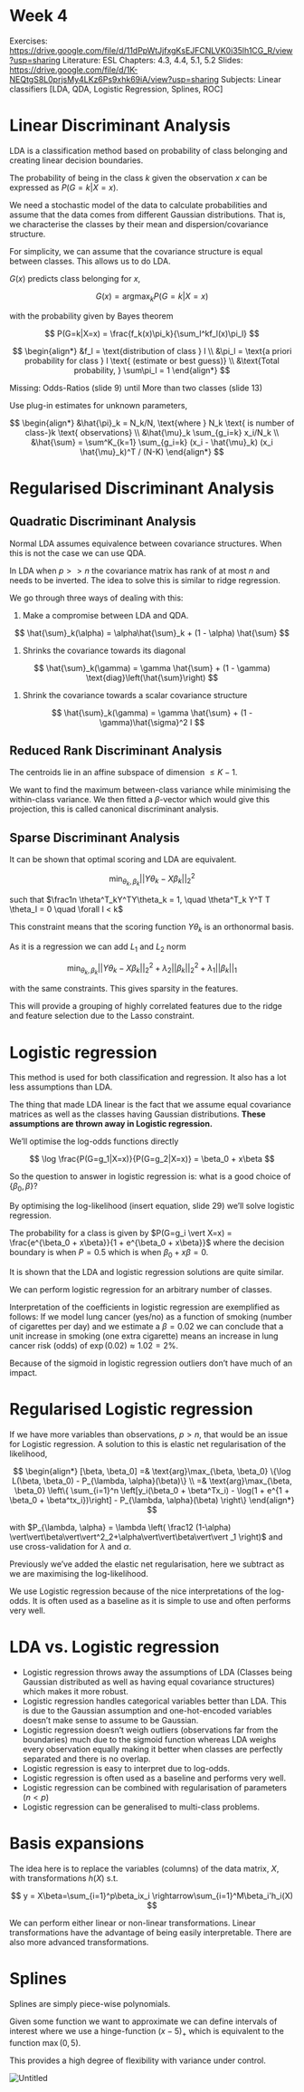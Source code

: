 # Week 4

Exercises: https://drive.google.com/file/d/11dPpWtJjfxgKsEJFCNLVK0i35lh1CG_R/view?usp=sharing
Literature: ESL Chapters: 4.3, 4.4, 5.1, 5.2
Slides: https://drive.google.com/file/d/1K-NEQtgS8L0prjsMy4LKz6Ps9xhk69iA/view?usp=sharing
Subjects: Linear classifiers [LDA, QDA, Logistic Regression, Splines, ROC]

# Linear Discriminant Analysis

LDA is a classification method based on probability of class belonging and creating linear decision boundaries.

The probability of being in the class $k$ given the observation $x$ can be expressed as $P(G=k\vert X = x)$.

We need a stochastic model of the data to calculate probabilities and assume that the data comes from different Gaussian distributions. That is, we characterise the classes by their mean and dispersion/covariance structure. 

For simplicity, we can assume that the covariance structure is equal between classes. This allows us to do LDA.

$G(x)$ predicts class belonging for $x$,

$$
G(x) = \text{arg}\max_k P(G=k|X=x)
$$

with the probability given by Bayes theorem

$$
P(G=k|X=x) = \frac{f_k(x)\pi_k}{\sum_l^kf_l(x)\pi_l}
$$

$$
\begin{align*}
&f_l = \text{distribution of class } l \\
&\pi_l = \text{a priori probability for class } l \text{ (estimate or best guess)} \\
&\text{Total probability, } \sum\pi_l = 1
\end{align*}
$$

Missing: Odds-Ratios (slide 9) until More than two classes (slide 13)

Use plug-in estimates for unknown parameters,

$$
\begin{align*}
&\hat{\pi}_k = N_k/N, \text{where } N_k \text{ is number of class-}k \text{ observations} \\
&\hat{\mu}_k \sum_{g_i=k} x_i/N_k \\
&\hat{\sum} = \sum^K_{k=1} \sum_{g_i=k} (x_i - \hat{\mu}_k) (x_i  \hat{\mu}_k)^T / (N-K)
\end{align*}
$$

# Regularised Discriminant Analysis

## Quadratic Discriminant Analysis

Normal LDA assumes equivalence between covariance structures. When this is not the case we can use QDA. 

In LDA when $p >> n$ the covariance matrix has rank of at most $n$ and needs to be inverted. The idea to solve this is similar to ridge regression.

We go through three ways of dealing with this:

1. Make a compromise between LDA and QDA. 

$$
\hat{\sum}_k(\alpha) = \alpha\hat{\sum}_k + (1 - \alpha) \hat{\sum}
$$

1. Shrinks the covariance towards its diagonal

$$
\hat{\sum}_k(\gamma) = \gamma \hat{\sum} + (1 - \gamma) \text{diag}\left(\hat{\sum}\right)
$$

1. Shrink the covariance towards a scalar covariance structure

$$
\hat{\sum}_k(\gamma) = \gamma \hat{\sum} + (1 - \gamma)\hat{\sigma}^2 I
$$

## Reduced Rank Discriminant Analysis

The centroids lie in an affine subspace of dimension $\leq K -1$.

We want to find the maximum between-class variance while minimising the within-class variance. We then fitted a $\beta$-vector which would give this projection, this is called canonical discriminant analysis.

## Sparse Discriminant Analysis

It can be shown that optimal scoring and LDA are equivalent. 

$$
\min_{\theta_k,\beta_k} || Y\theta_k - X\beta_k||^2_2
$$

such that $\frac1n \theta^T_kY^TY\theta_k = 1, \quad \theta^T_k Y^T T \theta_I = 0 \quad \forall I < k$

This constraint means that the scoring function $Y\theta_k$ is an orthonormal basis.

As it is a regression we can add $L_1$ and $L_2$ norm

$$
\min_{\theta_k,\beta_k} || Y\theta_k - X\beta_k||^2_2 + \lambda_2 || \beta_k||^2_2 + \lambda_1||\beta_k||_1
$$

with the same constraints. This gives sparsity in the features.

This will provide a grouping of highly correlated features due to the ridge and feature selection due to the Lasso constraint.

# Logistic regression

This method is used for both classification and regression. It also has a lot less assumptions than LDA.

The thing that made LDA linear is the fact that we assume equal covariance matrices as well as the classes having Gaussian distributions. **These assumptions are thrown away in Logistic regression.**

We’ll optimise the log-odds functions directly

$$
\log \frac{P(G=g_1|X=x)}{P(G=g_2|X=x)} = \beta_0 + x\beta
$$

So the question to answer in logistic regression is: what is a good choice of $\{\beta_0, \beta\}$?

By optimising the log-likelihood (insert equation, slide 29) we’ll solve logistic regression.

The probability for a class is given by $P(G=g_i \vert X=x) = \frac{e^{\beta_0 + x\beta}}{1 + e^{\beta_0 + x\beta}}$ where the decision boundary is when $P = 0.5$ which is when $\beta_0 + x\beta = 0$.

It is shown that the LDA and logistic regression solutions are quite similar.

We can perform logistic regression for an arbitrary number of classes.

Interpretation of the coefficients in logistic regression are exemplified as follows: If we model lung cancer (yes/no) as a function of smoking (number of cigarettes per day) and we estimate a $\beta = 0.02$ we can conclude that a unit increase in smoking (one extra cigarette) means an increase in lung cancer risk (odds) of $\exp(0.02) \approx 1.02 = 2\%$.

Because of the sigmoid in logistic regression outliers don’t have much of an impact.

# Regularised Logistic regression

If we have more variables than observations, $p > n$, that would be an issue for Logistic regression. A solution to this is elastic net regularisation of the likelihood,

$$
\begin{align*}
[\beta, \beta_0] =& \text{arg}\max_{\beta, \beta_0} \{\log L(\beta, \beta_0) - P_{\lambda, \alpha}(\beta)\} \\
=& \text{arg}\max_{\beta, \beta_0} \left\{ \sum_{i=1}^n \left[y_i(\beta_0 + \beta^Tx_i) - \log(1 + e^{1 + \beta_0 + \beta^tx_i})\right] - P_{\lambda, \alpha}(\beta) \right\}
\end{align*}
$$

with $P_{\lambda, \alpha} = \lambda \left( \frac12 (1-\alpha) \vert\vert\beta\vert\vert^2_2+\alpha\vert\vert\beta\vert\vert _1 \right)$ and use cross-validation for $\lambda$ and $\alpha$.

Previously we’ve added the elastic net regularisation, here we subtract as we are maximising the log-likelihood.

We use Logistic regression because of the nice interpretations of the log-odds. It is often used as a baseline as it is simple to use and often performs very well.

# LDA vs. Logistic regression

- Logistic regression throws away the assumptions of LDA (Classes being Gaussian distributed as well as having equal covariance structures) which makes it more robust.
- Logistic regression handles categorical variables better than LDA. This is due to the Gaussian assumption and one-hot-encoded variables doesn’t make sense to assume to be Gaussian.
- Logistic regression doesn’t weigh outliers (observations far from the boundaries) much due to the sigmoid function whereas LDA weighs every observation equally making it better when classes are perfectly separated and there is no overlap.
- Logistic regression is easy to interpret due to log-odds.
- Logistic regression is often used as a baseline and performs very well.
- Logistic regression can be combined with regularisation of parameters $(n < p)$
- Logistic regression can be generalised to multi-class problems.

# Basis expansions

The idea here is to replace the variables (columns) of the data matrix, $X$, with transformations $h(X)$ s.t.

$$
y = X\beta=\sum_{i=1}^p\beta_ix_i \rightarrow\sum_{i=1}^M\beta_i'h_i(X)
$$

We can perform either linear or non-linear transformations. Linear transformations have the advantage of being easily interpretable. There are also more advanced transformations.

# Splines

Splines are simply piece-wise polynomials.

Given some function we want to approximate we can define intervals of interest where we use a hinge-function $(x-5)_+$ which is equivalent to the function $\max(0, 5)$. 

This provides a high degree of flexibility with variance under control.

![Untitled](Week%204%20b8acc7fc69e446a4be61c8063bcb27dd/Untitled.png)